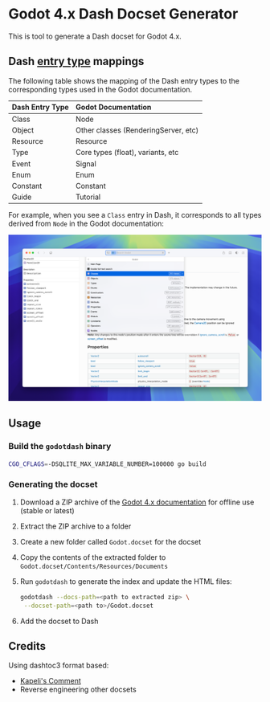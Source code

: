 # Godot 4.x Dash Docset Generator

This is tool to generate a Dash docset for Godot 4.x.

## Dash [entry type][2] mappings

The following table shows the mapping of the Dash entry types to the corresponding types used in the Godot 
documentation.

| Dash Entry Type | Godot Documentation                  |
|:----------------|:-------------------------------------|
| Class           | Node                                 |
| Object          | Other classes (RenderingServer, etc) |
| Resource        | Resource                             |
| Type            | Core types (float), variants, etc    | 
| Event           | Signal                               |
| Enum            | Enum                                 |
| Constant        | Constant                             |
| Guide           | Tutorial                             |

For example, when you see a `Class` entry in Dash, it corresponds to all types derived from `Node` in the Godot 
documentation:

![img.png](_images/dash_classes.png)

## Usage

### Build the `godotdash` binary

 ```sh
 CGO_CFLAGS=-DSQLITE_MAX_VARIABLE_NUMBER=100000 go build
 ```


### Generating the docset

1. Download a ZIP archive of the [Godot 4.x documentation][1] for offline use (stable or latest)
2. Extract the ZIP archive to a folder
3. Create a new folder called `Godot.docset` for the docset
4. Copy the contents of the extracted folder to `Godot.docset/Contents/Resources/Documents`
5. Run `godotdash` to generate the index and update the HTML files:

    ```sh
   godotdash --docs-path=<path to extracted zip> \
     --docset-path=<path to>/Godot.docset
    ```
6. Add the docset to Dash

[1]: https://github.com/godotengine/godot-docs?tab=readme-ov-file#download-for-offline-use
[2]: https://kapeli.com/docsets#supportedentrytypes

## Credits

Using dashtoc3 format based:

* [Kapeli's Comment](https://github.com/Kapeli/Dash-User-Contributions/issues/3015#issuecomment-708226890)
* Reverse engineering other docsets
